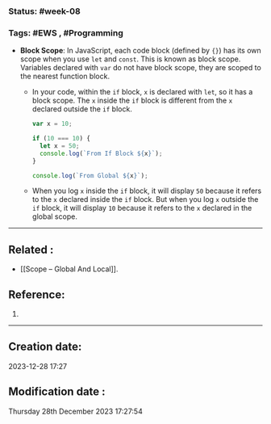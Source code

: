 
### Status: #week-08

### Tags: #EWS  , #Programming 


- **Block Scope**: In JavaScript, each code block (defined by `{}`) has its own scope when you use `let` and `const`. This is known as block scope. Variables declared with `var` do not have block scope, they are scoped to the nearest function block.
    
    - In your code, within the `if` block, `x` is declared with `let`, so it has a block scope. The `x` inside the `if` block is different from the `x` declared outside the `if` block.
        
        ```javascript
        var x = 10;
        
        if (10 === 10) {
          let x = 50;
          console.log(`From If Block ${x}`);
        }
        
        console.log(`From Global ${x}`);
        ```
        
    - When you log `x` inside the `if` block, it will display `50` because it refers to the `x` declared inside the `if` block. But when you log `x` outside the `if` block, it will display `10` because it refers to the `x` declared in the global scope.


______________________________________________________________________


## Related : 

- [[Scope – Global And Local]].

## Reference: 

1.  


---

  ## Creation date: 
  
  2023-12-28 17:27 
  
  
   ## Modification date :
   
   Thursday 28th December 2023 17:27:54